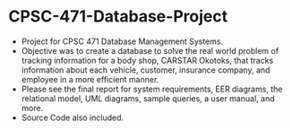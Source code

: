 # CPSC-471-Database-Project

* Project for CPSC 471 Database Management Systems. 
* Objective was to create a database to solve the real world problem of tracking information for a body shop, CARSTAR Okotoks, that tracks information about each vehicle, customer, insurance company, and employee in a more efficient manner.  
* Please see the final report for system requirements, EER diagrams, the relational model, UML diagrams, sample queries, a user manual, and more. 
* Source Code also included.
